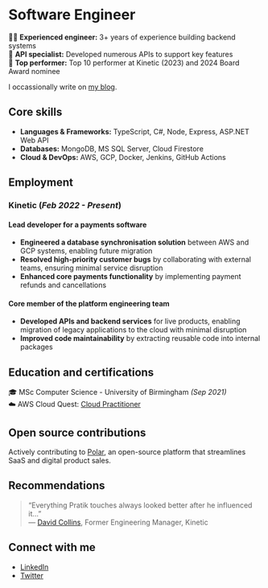 # Software Engineer

👨‍💻 **Experienced engineer:** 3+ years of experience building backend systems<br>
🔌 **API specialist:** Developed numerous APIs to support key features<br>
🏅 **Top performer:** Top 10 performer at Kinetic (2023) and 2024 Board Award nominee

I occassionally write on [my blog](https://www.thecodingpalace.com).

## Core skills

- **Languages & Frameworks:** TypeScript, C#, Node, Express, ASP.NET Web API
- **Databases:** MongoDB, MS SQL Server, Cloud Firestore
- **Cloud & DevOps:** AWS, GCP, Docker, Jenkins, GitHub Actions

## Employment

### Kinetic (_Feb 2022 - Present_)

#### Lead developer for a payments software

- **Engineered a database synchronisation solution** between AWS and GCP systems, enabling future migration
- **Resolved high-priority customer bugs** by collaborating with external teams, ensuring minimal service disruption
- **Enhanced core payments functionality** by implementing payment refunds and cancellations

#### Core member of the platform engineering team

- **Developed APIs and backend services** for live products, enabling migration of legacy applications to the cloud with minimal disruption
- **Improved code maintainability** by extracting reusable code into internal packages

## Education and certifications

🎓 MSc Computer Science - University of Birmingham _(Sep 2021)_<br>
☁️ AWS Cloud Quest: [Cloud Practitioner](https://www.credly.com/badges/fb2ceee8-a844-4abb-9622-db0eb48220c4/public_url)

## Open source contributions

Actively contributing to [Polar](https://github.com/polarsource/polar/pulls?q=is%3Apr+author%3Amagarpratik), an open-source platform that streamlines SaaS and digital product sales.

## Recommendations

> “Everything Pratik touches always looked better after he influenced it…”<br>
> — [David Collins](https://www.linkedin.com/in/david-collins-45729933/), Former Engineering Manager, Kinetic

## Connect with me

- [LinkedIn](https://www.linkedin.com/in/magarpratik)
- [Twitter](https://x.com/magarpratik_)
